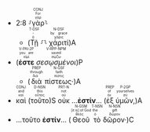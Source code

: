 - 2:8 ⸉<RUBY><ruby><ruby>γὰρ<rt>γάρ</rt></ruby><rt>For</rt></ruby><rt>CONJ</rt></RUBY>⸊
	- (<RUBY><ruby><ruby>Τῇ<rt>ὁ</rt></ruby><rt>-</rt></ruby><rt>T-DSF</rt></RUBY> ⸉⸊ <RUBY><ruby><ruby>χάριτί<rt>χάρις</rt></ruby><rt>by grace</rt></ruby><rt>N-DSF</rt></RUBY>)A 
- (<RUBY><ruby><ruby><strong>ἐστε</strong><rt>εἰμί</rt></ruby><rt>you are</rt></ruby><rt>V-PAI-2P</rt></RUBY> <RUBY><ruby><ruby><em>σεσῳσμένοι</em><rt>σῴζω</rt></ruby><rt>saved</rt></ruby><rt>V-RPP-NPM</rt></RUBY>)P 
	- (<RUBY><ruby><ruby>διὰ<rt>διά</rt></ruby><rt>through</rt></ruby><rt>PREP</rt></RUBY> <RUBY><ruby><ruby>πίστεως·<rt>πίστις</rt></ruby><rt>faith</rt></ruby><rt>N-GSF</rt></RUBY>)A 
- <RUBY><ruby><ruby>καὶ<rt>καί</rt></ruby><rt>and</rt></ruby><rt>CONJ</rt></RUBY> (<RUBY><ruby><ruby>τοῦτο<rt>οὗτος</rt></ruby><rt>this</rt></ruby><rt>D-NSN</rt></RUBY>)S <RUBY><ruby><ruby>οὐκ<rt>οὐ</rt></ruby><rt>not</rt></ruby><rt>PRT-N</rt></RUBY> ...**ἐστίν**... (<RUBY><ruby><ruby>ἐξ<rt>ἐκ</rt></ruby><rt>of</rt></ruby><rt>PREP</rt></RUBY> <RUBY><ruby><ruby>ὑμῶν,<rt>σύ</rt></ruby><rt>yourselves</rt></ruby><rt>P-2GP</rt></RUBY>)A 
- ...τοῦτο **ἐστίν**... (<RUBY><ruby><ruby>Θεοῦ<rt>θεός</rt></ruby><rt>[it is] of God</rt></ruby><rt>N-GSM</rt></RUBY> <RUBY><ruby><ruby>τὸ<rt>ὁ</rt></ruby><rt>the</rt></ruby><rt>T-NSN</rt></RUBY> <RUBY><ruby><ruby>δῶρον·<rt>δῶρον</rt></ruby><rt>gift</rt></ruby><rt>N-NSN</rt></RUBY>)C